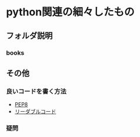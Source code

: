 # python関連の細々したもの

## フォルダ説明


### books

## その他
### 良いコードを書く方法
- [PEP8](https://pep8-ja.readthedocs.io/ja/latest)
- [リーダブルコード](http://libgen.gs/ads.php?md5=149128e47c5cea6be986bebf001ecc5a)


### 疑問

